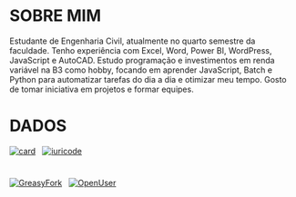 # SOBRE MIM
Estudante de Engenharia Civil, atualmente no quarto semestre da faculdade. Tenho experiência com Excel, Word, Power BI, WordPress, JavaScript e AutoCAD. Estudo programação e investimentos em renda variável na B3 como hobby, focando em aprender JavaScript, Batch e Python para automatizar tarefas do dia a dia e otimizar meu tempo. Gosto de tomar iniciativa em projetos e formar equipes.

# DADOS
[![card](https://github-readme-stats.vercel.app/api?username=COWANBAS&theme=dark&disable_animations=TRUE&locale=PT-BR)](https://github.com/COWANBAS) 
&nbsp;
[![iuricode](https://github-readme-stats.vercel.app/api/top-langs/?username=COWANBAS&hide=html&layout=compact&theme=dark&disable_animations=TRUE&locale=PT-BR&card_width=450)](https://github.com/COWANBAS)
#
[![GreasyFork](https://img.shields.io/badge/GreasyFork-151515?labelColor=7D7D7D)](https://greasyfork.org/en/users/1343842-cowanbas)
&nbsp;
[![OpenUser](https://img.shields.io/badge/OpenUser-151515?labelColor=7D7D7D)](https://openuserjs.org/users/Cowanbas)
&nbsp;
